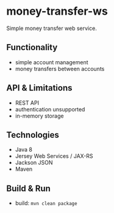 # money-transfer-ws

Simple money transfer web service.

## Functionality

-   simple account management
-   money transfers between accounts

## API & Limitations

-   REST API
-   authentication unsupported
-   in-memory storage

## Technologies

-   Java 8
-   Jersey Web Services / JAX-RS
-   Jackson JSON
-   Maven

## Build & Run

-   build: `mvn clean package`
